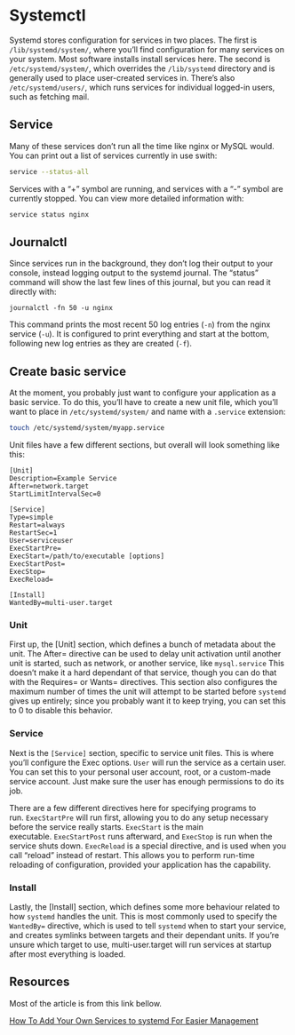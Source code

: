 # Systemctl

Systemd stores configuration for services in two places. The first is `/lib/systemd/system/`, where you’ll find configuration for many services on your system. Most software installs install services here. The second is `/etc/systemd/system/`, which overrides the `/lib/systemd` directory and is generally used to place user-created services in. There’s also `/etc/systemd/users/`, which runs services for individual logged-in users, such as fetching mail.

## Service

Many of these services don’t run all the time like nginx or MySQL would. You can print out a list of services currently in use swith:

```bash
service --status-all
```

Services with a “+” symbol are running, and services with a “-” symbol are currently stopped. You can view more detailed information with:

```bash
service status nginx
```

## Journalctl

Since services run in the background, they don’t log their output to your console, instead logging output to the systemd journal. The “status” command will show the last few lines of this journal, but you can read it directly with:

```
journalctl -fn 50 -u nginx
```

This command prints the most recent 50 log entries (`-n`) from the nginx service (`-u`). It is configured to print everything and start at the bottom, following new log entries as they are created (`-f`).

## Create basic service

At the moment, you probably just want to configure your application as a basic service. To do this, you’ll have to create a new unit file, which you’ll want to place in `/etc/systemd/system/` and name with a `.service` extension:

```bash
touch /etc/systemd/system/myapp.service
```

Unit files have a few different sections, but overall will look something like this:

```
[Unit]
Description=Example Service
After=network.target
StartLimitIntervalSec=0

[Service]
Type=simple
Restart=always
RestartSec=1
User=serviceuser
ExecStartPre=
ExecStart=/path/to/executable [options]
ExecStartPost=
ExecStop=
ExecReload=

[Install]
WantedBy=multi-user.target
```

### Unit

First up, the [Unit] section, which defines a bunch of metadata about the unit. The After= directive can be used to delay unit activation until another unit is started, such as network, or another service, like `mysql.service` This doesn’t make it a hard dependant of that service, though you can do that with the Requires= or Wants= directives. This section also configures the maximum number of times the unit will attempt to be started before `systemd` gives up entirely; since you probably want it to keep trying, you can set this to 0 to disable this behavior.

### Service

Next is the `[Service]` section, specific to service unit files. This is where you’ll configure the Exec options. `User` will run the service as a certain user. You can set this to your personal user account, root, or a custom-made service account. Just make sure the user has enough permissions to do its job.

There are a few different directives here for specifying programs to run. `ExecStartPre` will run first, allowing you to do any setup necessary before the service really starts. `ExecStart` is the main executable. `ExecStartPost` runs afterward, and `ExecStop` is run when the service shuts down. `ExecReload` is a special directive, and is used when you call “reload” instead of restart. This allows you to perform run-time reloading of configuration, provided your application has the capability.

### Install

Lastly, the [Install] section, which defines some more behaviour related to how `systemd` handles the unit. This is most commonly used to specify the `WantedBy=` directive, which is used to tell `systemd` when to start your service, and creates symlinks between targets and their dependant units. If you’re unsure which target to use, multi-user.target will run services at startup after most everything is loaded.

## Resources

Most of the article is from this link bellow.

[How To Add Your Own Services to systemd For Easier Management](https://www.cloudsavvyit.com/3092/how-to-add-your-own-services-to-systemd-for-easier-management/)